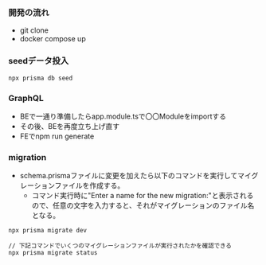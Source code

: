 ### 開発の流れ
- git clone
- docker compose up

### seedデータ投入
```
npx prisma db seed
```

### GraphQL
- BEで一通り準備したらapp.module.tsで〇〇Moduleをimportする
- その後、BEを再度立ち上げ直す
- FEでnpm run generate

### migration
- schema.prismaファイルに変更を加えたら以下のコマンドを実行してマイグレーションファイルを作成する。
  - コマンド実行時に"Enter a name for the new migration:"と表示されるので、任意の文字を入力すると、それがマイグレーションのファイル名となる。
```
npx prisma migrate dev

// 下記コマンドでいくつのマイグレーションファイルが実行されたかを確認できる
npx prisma migrate status
```
